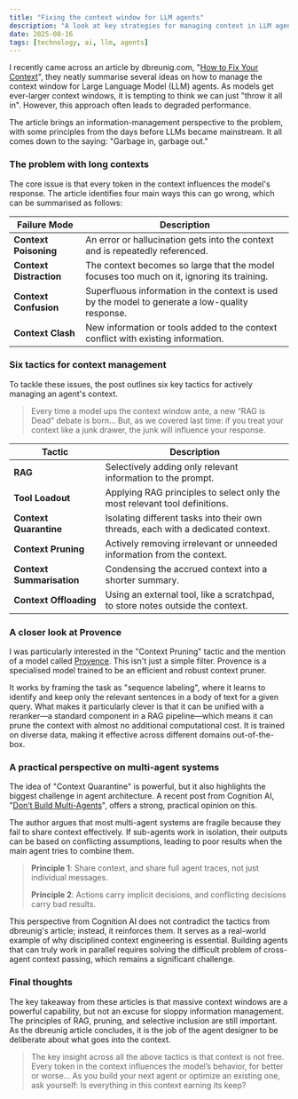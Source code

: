 ```yaml
---
title: "Fixing the context window for LLM agents"
description: "A look at key strategies for managing context in LLM agents, inspired by an article from dbreunig.com and insights from Cognition AI."
date: 2025-08-16
tags: [technology, ai, llm, agents]
---
```


I recently came across an article by dbreunig.com, "[How to Fix Your Context](https://www.dbreunig.com/2025/06/26/how-to-fix-your-context.html)", they neatly summarise several ideas on how to manage the context window for Large Language Model (LLM) agents. As models get ever-larger context windows, it is tempting to think we can just "throw it all in". However, this approach often leads to degraded performance.

The article brings an information-management perspective to the problem, with some principles from the days before LLMs became mainstream. It all comes down to the saying: "Garbage in, garbage out."

### The problem with long contexts

The core issue is that every token in the context influences the model's response. The article identifies four main ways this can go wrong, which can be summarised as follows:

| Failure Mode         | Description                                                                                  |
| -------------------- | -------------------------------------------------------------------------------------------- |
| **Context Poisoning**  | An error or hallucination gets into the context and is repeatedly referenced.                |
| **Context Distraction**| The context becomes so large that the model focuses too much on it, ignoring its training. |
| **Context Confusion**  | Superfluous information in the context is used by the model to generate a low-quality response. |
| **Context Clash**      | New information or tools added to the context conflict with existing information.            |

### Six tactics for context management

To tackle these issues, the post outlines six key tactics for actively managing an agent's context.

> Every time a model ups the context window ante, a new “RAG is Dead” debate is born... But, as we covered last time: if you treat your context like a junk drawer, the junk will influence your response.

| Tactic                 | Description                                                                     |
| ---------------------- | ------------------------------------------------------------------------------- |
| **RAG**                | Selectively adding only relevant information to the prompt.                     |
| **Tool Loadout**       | Applying RAG principles to select only the most relevant tool definitions.      |
| **Context Quarantine** | Isolating different tasks into their own threads, each with a dedicated context.|
| **Context Pruning**    | Actively removing irrelevant or unneeded information from the context.          |
| **Context Summarisation**| Condensing the accrued context into a shorter summary.                          |
| **Context Offloading** | Using an external tool, like a scratchpad, to store notes outside the context.  |

### A closer look at Provence

I was particularly interested in the "Context Pruning" tactic and the mention of a model called [Provence](https://arxiv.org/abs/2501.16214). This isn't just a simple filter. Provence is a specialised model trained to be an efficient and robust context pruner.

It works by framing the task as "sequence labeling", where it learns to identify and keep only the relevant sentences in a body of text for a given query. What makes it particularly clever is that it can be unified with a reranker—a standard component in a RAG pipeline—which means it can prune the context with almost no additional computational cost. It is trained on diverse data, making it effective across different domains out-of-the-box.

### A practical perspective on multi-agent systems

The idea of "Context Quarantine" is powerful, but it also highlights the biggest challenge in agent architecture. A recent post from Cognition AI, "[Don’t Build Multi-Agents](https://cognition.ai/blog/dont-build-multi-agents)", offers a strong, practical opinion on this.

The author argues that most multi-agent systems are fragile because they fail to share context effectively. If sub-agents work in isolation, their outputs can be based on conflicting assumptions, leading to poor results when the main agent tries to combine them.

> **Principle 1**: Share context, and share full agent traces, not just individual messages.
>
> **Principle 2**: Actions carry implicit decisions, and conflicting decisions carry bad results.

This perspective from Cognition AI does not contradict the tactics from dbreunig's article; instead, it reinforces them. It serves as a real-world example of why disciplined context engineering is essential. Building agents that can truly work in parallel requires solving the difficult problem of cross-agent context passing, which remains a significant challenge.

### Final thoughts

The key takeaway from these articles is that massive context windows are a powerful capability, but not an excuse for sloppy information management. The principles of RAG, pruning, and selective inclusion are still important. As the dbreunig article concludes, it is the job of the agent designer to be deliberate about what goes into the context.

> The key insight across all the above tactics is that context is not free. Every token in the context influences the model’s behavior, for better or worse... As you build your next agent or optimize an existing one, ask yourself: Is everything in this context earning its keep?

